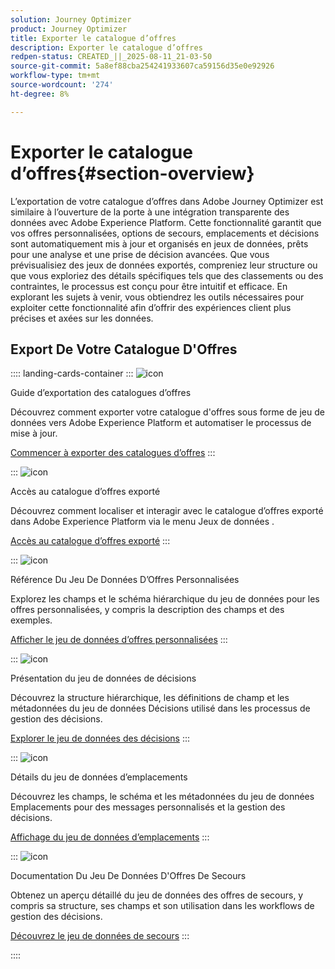 ```yaml
---
solution: Journey Optimizer
product: Journey Optimizer
title: Exporter le catalogue d’offres
description: Exporter le catalogue d’offres
redpen-status: CREATED_||_2025-08-11_21-03-50
source-git-commit: 5a8ef88cba254241933607ca59156d35e0e92926
workflow-type: tm+mt
source-wordcount: '274'
ht-degree: 8%

---
```



# Exporter le catalogue d’offres{#section-overview}

L’exportation de votre catalogue d’offres dans Adobe Journey Optimizer est similaire à l’ouverture de la porte à une intégration transparente des données avec Adobe Experience Platform. Cette fonctionnalité garantit que vos offres personnalisées, options de secours, emplacements et décisions sont automatiquement mis à jour et organisés en jeux de données, prêts pour une analyse et une prise de décision avancées. Que vous prévisualisiez des jeux de données exportés, compreniez leur structure ou que vous exploriez des détails spécifiques tels que des classements ou des contraintes, le processus est conçu pour être intuitif et efficace. En explorant les sujets à venir, vous obtiendrez les outils nécessaires pour exploiter cette fonctionnalité afin d’offrir des expériences client plus précises et axées sur les données.

## Export De Votre Catalogue D&#39;Offres

:::: landing-cards-container
:::
![icon](https://cdn.experienceleague.adobe.com/icons/circle-play.svg?lang=fr)

Guide d’exportation des catalogues d’offres

Découvrez comment exporter votre catalogue d&#39;offres sous forme de jeu de données vers Adobe Experience Platform et automatiser le processus de mise à jour.

[Commencer à exporter des catalogues d’offres](../using/offers/export-catalog/get-started-export.md)
:::

:::
![icon](https://cdn.experienceleague.adobe.com/icons/list-check.svg?lang=fr)

Accès au catalogue d’offres exporté

Découvrez comment localiser et interagir avec le catalogue d’offres exporté dans Adobe Experience Platform via le menu Jeux de données .

[Accès au catalogue d’offres exporté](../using/offers/export-catalog/access-dataset.md)
:::

:::
![icon](https://cdn.experienceleague.adobe.com/icons/code-branch.svg?lang=fr)

Référence Du Jeu De Données D’Offres Personnalisées

Explorez les champs et le schéma hiérarchique du jeu de données pour les offres personnalisées, y compris la description des champs et des exemples.

[Afficher le jeu de données d’offres personnalisées](../using/offers/export-catalog/export-offers.md)
:::

:::
![icon](https://cdn.experienceleague.adobe.com/icons/code-branch.svg?lang=fr)

Présentation du jeu de données de décisions

Découvrez la structure hiérarchique, les définitions de champ et les métadonnées du jeu de données Décisions utilisé dans les processus de gestion des décisions.

[Explorer le jeu de données des décisions](../using/offers/export-catalog/export-decisions.md)
:::

:::
![icon](https://cdn.experienceleague.adobe.com/icons/puzzle-piece.svg?lang=fr)

Détails du jeu de données d’emplacements

Découvrez les champs, le schéma et les métadonnées du jeu de données Emplacements pour des messages personnalisés et la gestion des décisions.

[Affichage du jeu de données d’emplacements](../using/offers/export-catalog/export-placements.md)
:::

:::
![icon](https://cdn.experienceleague.adobe.com/icons/puzzle-piece.svg?lang=fr)

Documentation Du Jeu De Données D&#39;Offres De Secours

Obtenez un aperçu détaillé du jeu de données des offres de secours, y compris sa structure, ses champs et son utilisation dans les workflows de gestion des décisions.

[Découvrez le jeu de données de secours](../using/offers/export-catalog/export-fallback.md)
:::

::::

